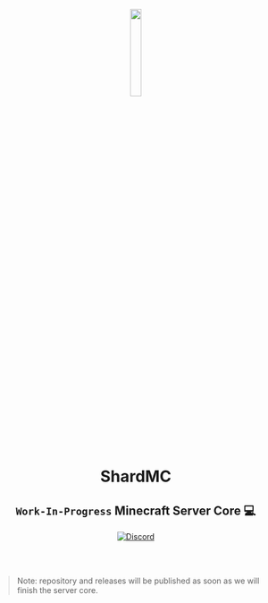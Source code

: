 <p align="center"><a href="https://shardmc.github.io/" target="_blank"><img src="https://cdn.discordapp.com/attachments/761484647589740584/1013402346153316402/logo_phoneless.png?size=4096" width="20%"></a></p>

# <h1 align="center">ShardMC
<h2 align="center"><code>Work-In-Progress</code> Minecraft Server Core 💻</h2>

<p align="center"><a href='https://discord.gg/web7K8Rr' target="_blank"><img alt='Discord' src='https://img.shields.io/badge/Discord-100000?style=for-the-badge&logo=Discord&logoColor=white&labelColor=0037FF&color=black'/></a></p>


<br></br>
> Note: repository and releases will be published as soon as we will finish the server core.
